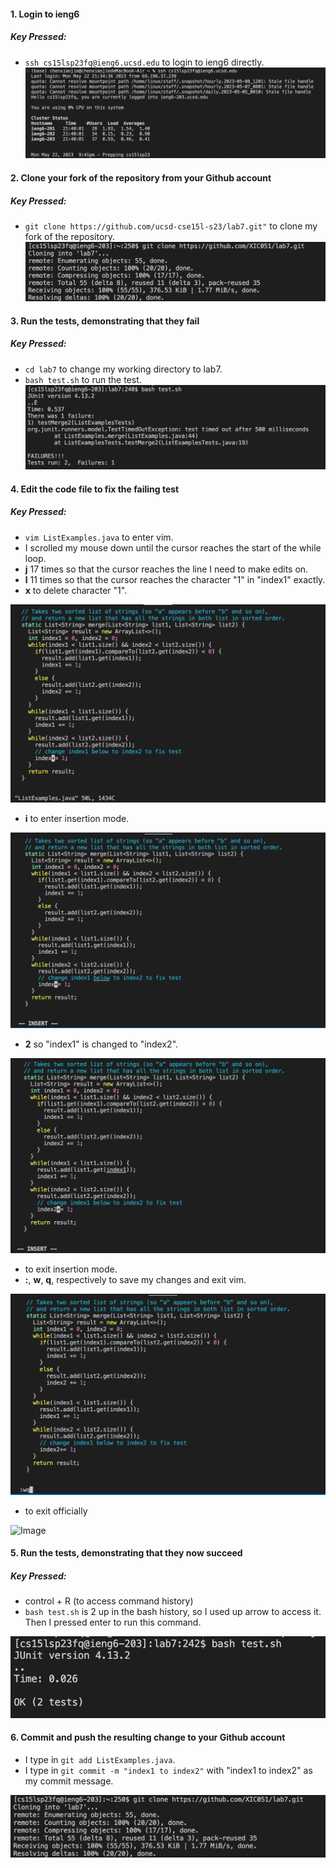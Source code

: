 #### 1. Login to ieng6
##### Key Pressed: 
- `ssh cs15lsp23fq@ieng6.ucsd.edu` to login to ieng6 directly. 
![Image](eng.png)

#### 2. Clone your fork of the repository from your Github account
##### Key Pressed: 
- `git clone https://github.com/ucsd-cse15l-s23/lab7.git"` to clone my fork of the repository.
![Image](git.png)

#### 3. Run the tests, demonstrating that they fail
##### Key Pressed: 
- `cd lab7` to change my working directory to lab7.
- `bash test.sh` to run the test. 
![Image](run_fail.png)

#### 4. Edit the code file to fix the failing test
##### Key Pressed: 
- `vim ListExamples.java` to enter vim. 
- I scrolled my mouse down until the cursor reaches the start of the while loop. 
- **j** 17 times so that the cursor reaches the line I need to make edits on. 
- **l** 11 times so that the cursor reaches the character "1" in "index1" exactly. 
- **x** to delete character "1".

![Image](1_vim.png) 

- **i** to enter insertion mode. 

![Image](before_vim.png) 

- **2** so "index1" is changed to "index2".

![Image](after_vim.png) 

- **<esc>** to exit insertion mode. 
- **:**, **w**, **q**, respectively to save my changes and exit vim. 
  
![Image](exit_vim.png)
  
- <enter> to exit officially
  
![Image](vim.png)

#### 5. Run the tests, demonstrating that they now succeed
##### Key Pressed: 
- control + R (to access command history) 
- <up> <up> <enter>
`bash test.sh` is 2 up in the bash history, so I used up arrow to access it. Then I pressed enter to run this command. 
  
![Image](run_success.png) 
  
#### 6. Commit and push the resulting change to your Github account 
- I type in `git add ListExamples.java`.
- I type in `git commit -m "index1 to index2"` with "index1 to index2" as my commit message. 
  
![Image](git.png)  
  
  
  
  
  
